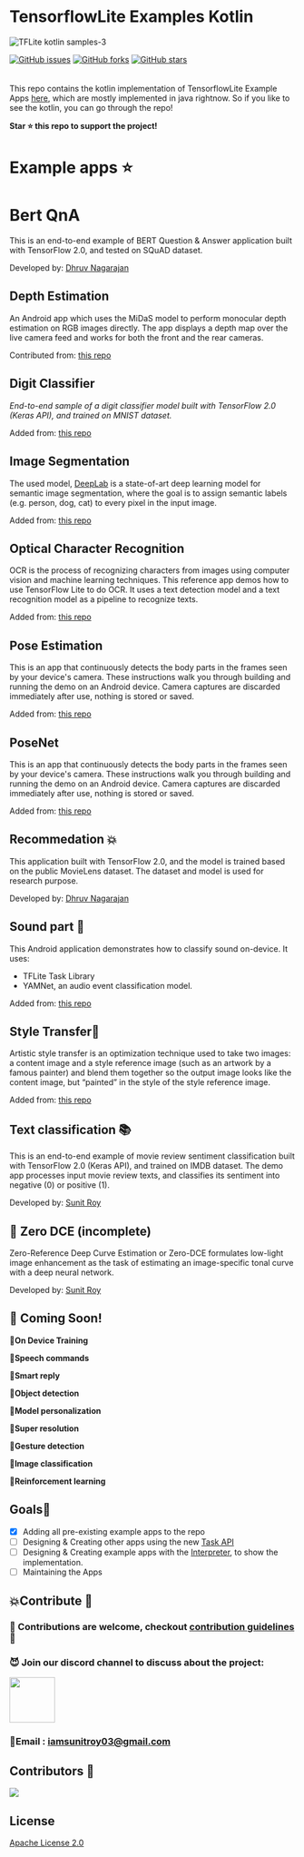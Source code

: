 # TensorflowLite Examples Kotlin

![TFLite kotlin samples-3](https://user-images.githubusercontent.com/67560900/136672009-78d66df5-a8cd-42c5-bf4b-c2efc60e8032.png)

[![GitHub issues](https://img.shields.io/github/issues/SunitRoy2703/Tensorflow-lite-samples-kotlin?style=for-the-badge)](https://github.com/SunitRoy2703/Tensorflow-lite-samples-kotlin/issues) [![GitHub forks](https://img.shields.io/github/forks/SunitRoy2703/Tensorflow-lite-samples-kotlin?color=gree&style=for-the-badge)](https://github.com/SunitRoy2703/Tensorflow-lite-samples-kotlin/network) [![GitHub stars](https://img.shields.io/github/stars/SunitRoy2703/Tensorflow-lite-samples-kotlin?color=orange&style=for-the-badge)](https://github.com/SunitRoy2703/Tensorflow-lite-samples-kotlin/stargazers)
  <br/><br/> <br>
This repo contains the kotlin implementation of TensorflowLite Example Apps [here](https://github.com/tensorflow/examples/tree/master/lite/examples), which are mostly implemented in java rightnow.
So if you like to see the kotlin, you can go through the repo!

**Star ⭐️ this repo to support the project!**


# Example apps ⭐️

# Bert QnA

This is an end-to-end example of BERT Question & Answer application built with TensorFlow 2.0, and tested on SQuAD dataset.

Developed by: [Dhruv Nagarajan](https://github.com/dhruvnagarajan)

## Depth Estimation

An Android app which uses the MiDaS model to perform monocular depth estimation on RGB images directly. The app displays a depth map over the live camera feed and works for both the front and the rear cameras.

Contributed from: [this repo](https://github.com/shubham0204/Realtime_MiDaS_Depth_Estimation_Android)

## Digit Classifier
*End-to-end sample of a digit classifier model built with TensorFlow 2.0 (Keras API), and trained on MNIST dataset.*

Added from: [this repo](https://github.com/tensorflow/examples/tree/master/lite/examples)

## Image Segmentation
The used model, [DeepLab](https://ai.googleblog.com/2018/03/semantic-image-segmentation-with.html) is a state-of-art deep learning model for semantic image segmentation, where the goal is to assign semantic labels (e.g. person, dog, cat) to every pixel in the input image.

Added from: [this repo](https://github.com/tensorflow/examples/tree/master/lite/examples)

## Optical Character Recognition
OCR is the process of recognizing characters from images using computer vision and machine learning techniques. This reference app demos how to use TensorFlow Lite to do OCR. It uses a text detection model and a text recognition model as a pipeline to recognize texts.

Added from: [this repo](https://github.com/tensorflow/examples/tree/master/lite/examples)

## Pose Estimation
This is an app that continuously detects the body parts in the frames seen by your device's camera. These instructions walk you through building and running the demo on an Android device. Camera captures are discarded immediately after use, nothing is stored or saved.

Added from: [this repo](https://github.com/tensorflow/examples/tree/master/lite/examples)


## PoseNet
This is an app that continuously detects the body parts in the frames seen by your device's camera. These instructions walk you through building and running the demo on an Android device. Camera captures are discarded immediately after use, nothing is stored or saved.

Added from: [this repo](https://github.com/tensorflow/examples/tree/master/lite/examples)

## Recommedation  :collision:
This application built with TensorFlow 2.0, and the model is trained based on the public MovieLens dataset. The dataset and model is used for research purpose. 

Developed by: [Dhruv Nagarajan](https://github.com/dhruvnagarajan)

## Sound part :musical_note:
This Android application demonstrates how to classify sound on-device. It uses:

- TFLite Task Library
- YAMNet, an audio event classification model.

Added from: [this repo](https://github.com/tensorflow/examples/tree/master/lite/examples)

## Style Transfer:high_brightness:
Artistic style transfer is an optimization technique used to take two images: a content image and a style reference image (such as an artwork by a famous painter) and blend them together so the output image looks like the content image, but “painted” in the style of the style reference image.

Added from: [this repo](https://github.com/tensorflow/examples/tree/master/lite/examples)

## Text classification :books:
This is an end-to-end example of movie review sentiment classification built with TensorFlow 2.0 (Keras API), and trained on IMDB dataset. The demo app processes input movie review texts, and classifies its sentiment into negative (0) or positive (1).

Developed by: [Sunit Roy](https://github.com/SunitRoy2703)

## :bookmark: Zero DCE (incomplete) 

Zero-Reference Deep Curve Estimation or Zero-DCE formulates low-light image enhancement as the task of estimating an image-specific tonal curve with a deep neural network.

Developed by: [Sunit Roy](https://github.com/SunitRoy2703)

## :pushpin: Coming Soon! 

**:paperclip:On Device Training**

**:paperclip:Speech commands**

**:paperclip:Smart reply**

**:paperclip:Object detection**

**:paperclip:Model personalization**

**:paperclip:Super resolution**

**:paperclip:Gesture detection**

**:paperclip:Image classification**

**:paperclip:Reinforcement learning**

## Goals📝
 - [x] Adding all pre-existing example apps to the repo
 - [ ] Designing & Creating other apps using the new [Task API](https://www.tensorflow.org/lite/inference_with_metadata/task_library/overview)
 - [ ] Designing & Creating example apps with the [Interpreter](https://www.tensorflow.org/lite/inference_with_metadata/lite_support), to show the implementation.
 - [ ] Maintaining the Apps

 ## :collision:Contribute 🤝
 ### :wave: Contributions are welcome, checkout [contribution guidelines](./CONTRIBUTING.md) :memo:
 
 ### :smiling_imp: Join our discord channel to discuss about the project:
 <a href="https://discord.gg/SBRfdXs7qD"><img src="https://user-images.githubusercontent.com/67560900/136423481-be79b2dd-9848-4171-8911-19295a3adc7c.png" width="80"></a>

### :muscle:Email : iamsunitroy03@gmail.com
 
 ## Contributors :eyes:
 ![](https://contrib.rocks/image?repo=SunitRoy2703/Tensorflow-lite-kotlin-samples)
 
 ## License

[Apache License 2.0](LICENSE)

